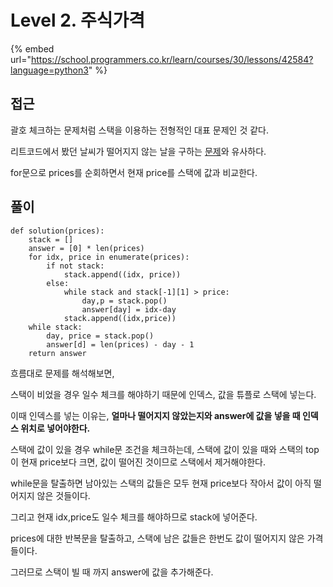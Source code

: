 # Level 2. 주식가격

{% embed url="https://school.programmers.co.kr/learn/courses/30/lessons/42584?language=python3" %}

## 접근

괄호 체크하는 문제처럼 스택을 이용하는 전형적인 대표 문제인 것 같다.

리트코드에서 봤던 날씨가 떨어지지 않는 날을 구하는 [문제](https://leetcode.com/problems/daily-temperatures/description/)와 유사하다.

for문으로 prices를 순회하면서 현재 price를 스택에 값과 비교한다.

## 풀이

```
def solution(prices):
    stack = []
    answer = [0] * len(prices)
    for idx, price in enumerate(prices):
        if not stack:
            stack.append((idx, price))
        else:
            while stack and stack[-1][1] > price:
                day,p = stack.pop()
                answer[day] = idx-day
            stack.append((idx,price))
    while stack:
        day, price = stack.pop()
        answer[d] = len(prices) - day - 1
    return answer
```

흐름대로 문제를 해석해보면,

스택이 비었을 경우 일수 체크를 해야하기 때문에 인덱스, 값을 튜플로 스택에 넣는다.

이때 인덱스를 넣는 이유는, **얼마나 떨어지지 않았는지와 answer에 값을 넣을 때 인덱스 위치로 넣어야한다.**

스택에 값이 있을 경우 while문 조건을 체크하는데, 스택에 값이 있을 때와 스택의 top이 현재 price보다 크면, 값이 떨어진 것이므로 스택에서 제거해야한다.

while문을 탈출하면 남아있는 스택의 값들은 모두 현재 price보다 작아서 값이 아직 떨어지지 않은 것들이다.

그리고 현재 idx,price도 일수 체크를 해야하므로 stack에 넣어준다.

prices에 대한 반복문을 탈출하고, 스택에 남은 값들은 한번도 값이 떨어지지 않은 가격들이다.

그러므로 스택이 빌 때 까지 answer에 값을 추가해준다.
